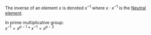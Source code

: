 The inverse of an element $x$ is denoted $x^{-1}$ where $x\cdot x^{-1}$ is the [Neutral element](../Properties/Neutral_element.md).  
  
In prime multiplicative group:  
$x^{-1}=x^{p-1}*x^{-1}=x^{p-2}$  
